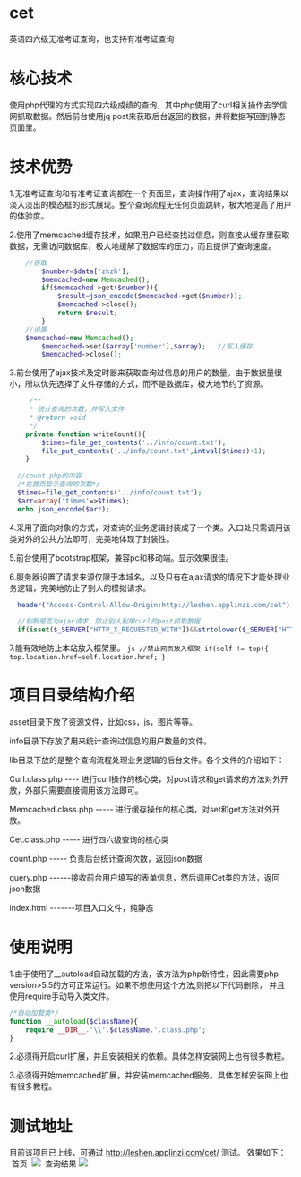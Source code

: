 # cet
英语四六级无准考证查询，也支持有准考证查询
# 核心技术
使用php代理的方式实现四六级成绩的查询，其中php使用了curl相关操作去学信网抓取数据。然后前台使用jq post来获取后台返回的数据，并将数据写回到静态页面里。

# 技术优势
1.无准考证查询和有准考证查询都在一个页面里，查询操作用了ajax，查询结果以淡入淡出的模态框的形式展现。整个查询流程无任何页面跳转，极大地提高了用户的体验度。

2.使用了memcached缓存技术，如果用户已经查找过信息，则直接从缓存里获取数据，无需访问数据库，极大地缓解了数据库的压力，而且提供了查询速度。
```php
    //获取
		$number=$data['zkzh'];
		$memcached=new Memcached();
		if($memcached->get($number)){
			$result=json_encode($memcached->get($number));
			$memcached->close();
			return $result;
		}
    //设置
    $memcached=new Memcached();
		$memcached->set($array['number'],$array);   //写入缓存
		$memcached->close();
```

3.前台使用了ajax技术及定时器来获取查询过信息的用户的数量。由于数据量很小，所以优先选择了文件存储的方式，而不是数据库，极大地节约了资源。

```php
	 /**
     * 统计查询的次数，并写入文件
     * @return void
     */	
	private function writeCount(){
		$times=file_get_contents('../info/count.txt');
		file_put_contents('../info/count.txt',intval($times)+1);
	}
  
  //count.php的内容
  /*在首页显示查询的次数*/
  $times=file_get_contents('../info/count.txt');
  $arr=array('times'=>$times);
  echo json_encode($arr);

```

4.采用了面向对象的方式，对查询的业务逻辑封装成了一个类。入口处只需调用该类对外的公共方法即可，完美地体现了封装性。

5.前台使用了bootstrap框架，兼容pc和移动端。显示效果很佳。

6.服务器设置了请求来源仅限于本域名，以及只有在ajax请求的情况下才能处理业务逻辑，完美地防止了别人的模拟请求。

```php
  header("Access-Control-Allow-Origin:http://leshen.applinzi.com/cet"); //只允许本站提交数据,防ajax跨域 
  
  //判断是否为ajax请求，防止别人利用curl的post抓取数据
  if(isset($_SERVER["HTTP_X_REQUESTED_WITH"])&&strtolower($_SERVER["HTTP_X_REQUESTED_WITH"])=="xmlhttprequest")
```
7.能有效地防止本站放入框架里。
``js
  //禁止网页放入框架
  if(self != top){
	top.location.href=self.location.href;
  }
``
# 项目目录结构介绍
asset目录下放了资源文件，比如css，js，图片等等。

info目录下存放了用来统计查询过信息的用户数量的文件。

lib目录下放的是整个查询流程处理业务逻辑的后台文件。各个文件的介绍如下：

  Curl.class.php  ---- 进行curl操作的核心类，对post请求和get请求的方法对外开放，外部只需要直接调用该方法即可。
  
  Memcached.class.php   ----- 进行缓存操作的核心类，对set和get方法对外开放。
  
  Cet.class.php         ----- 进行四六级查询的核心类
  
  count.php             ----- 负责后台统计查询次数，返回json数据
  
  query.php             ------接收前台用户填写的表单信息，然后调用Cet类的方法，返回json数据
  
  
index.html    -------项目入口文件，纯静态
  
# 使用说明

1.由于使用了__autoload自动加载的方法，该方法为php新特性，因此需要php version>5.5的方可正常运行。如果不想使用这个方法,则把以下代码删除，
并且使用require手动导入类文件。
  ```php
  /*自动加载类*/
  function __autoload($className){
	  require __DIR__.'\\'.$className.'.class.php';
  }
  ```

2.必须得开启curl扩展，并且安装相关的依赖。具体怎样安装网上也有很多教程。

3.必须得开始memcached扩展，并安装memcached服务。具体怎样安装网上也有很多教程。

# 测试地址

 目前该项目已上线，可通过 http://leshen.applinzi.com/cet/  测试。
 效果如下：
  首页
  ![](https://github.com/lensh/cet/blob/master/cet/asset/image/1.png)
  查询结果
  ![](https://github.com/lensh/cet/blob/master/cet/asset/image/2.png)
